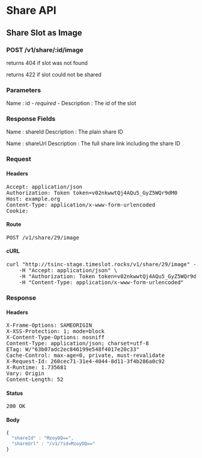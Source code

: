 # Share API

## Share Slot as Image

### POST /v1/share/:id/image

returns 404 if slot was not found

returns 422 if slot could not be shared



### Parameters

Name : id *- required -*
Description : The id of the slot


### Response Fields

Name : shareId
Description : The plain share ID

Name : shareUrl
Description : The full share link including the share ID

### Request

#### Headers

<pre>Accept: application/json
Authorization: Token token=v02nkwwtQj4AQu5_GyZ5WQr9dM0
Host: example.org
Content-Type: application/x-www-form-urlencoded
Cookie: </pre>

#### Route

<pre>POST /v1/share/29/image</pre>

#### cURL

<pre class="request">curl &quot;http://tsinc-stage.timeslot.rocks/v1/share/29/image&quot; -d &#39;&#39; -X POST \
	-H &quot;Accept: application/json&quot; \
	-H &quot;Authorization: Token token=v02nkwwtQj4AQu5_GyZ5WQr9dM0&quot; \
	-H &quot;Content-Type: application/x-www-form-urlencoded&quot;</pre>

### Response

#### Headers

<pre>X-Frame-Options: SAMEORIGIN
X-XSS-Protection: 1; mode=block
X-Content-Type-Options: nosniff
Content-Type: application/json; charset=utf-8
ETag: W/&quot;63b07adc2ec846199e548f4017e20c33&quot;
Cache-Control: max-age=0, private, must-revalidate
X-Request-Id: 260cec71-31e4-4044-8d11-3f4b286a0c92
X-Runtime: 1.735681
Vary: Origin
Content-Length: 52</pre>

#### Status

<pre>200 OK</pre>

#### Body

```javascript
{
  "shareId" : "MzoyOQ==",
  "shareUrl" : "/v1/?id=MzoyOQ=="
}
```
